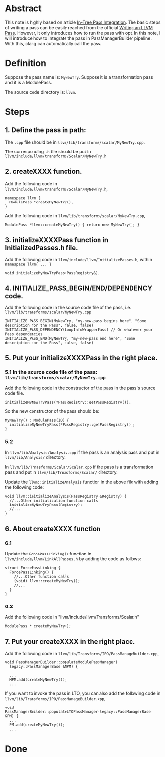 # Abstract
This note is highly based on article [In-Tree Pass Integration](https://medium.com/@mshockwave/writing-llvm-pass-in-2018-part-iii-d44cd0c2c354). The basic steps of writing a pass can be easily reached from the official [Writing an LLVM Pass](http://llvm.org/docs/WritingAnLLVMPass.html). However, it only introduces how to run the pass with opt. In this note, I will introduce how to integrate the pass in PassManagerBuilder pipeline. With this, clang can automatically call the pass.

# Definition
Suppose the pass name is: `MyNewTry`. Suppose it is a transformation pass and it is a ModulePass.

The source code directory is: `llvm`.

# Steps
## 1. Define the pass in path:       
The `.cpp` file should be in `llvm/lib/transforms/scalar/MyNewTry.cpp`.

The corresponding `.h` file should be put in `llvm/include/llvm/transforms/Scalar/MyNewTry.h`

## 2. createXXXX function.
   
Add the following code in `llvm/include/llvm/transforms/Scalar/MyNewTry.h`,  

```      
namespace llvm {
  ModulePass *createMyNewTry();
}
```
      
Add the following code in `llvm/lib/transforms/scalar/MyNewTry.cpp`,

```
ModulePass *llvm::createMyNewTry() { return new MyNewTry(); }
```  
## 3. initializeXXXXPass function in InitializedPasses.h file.
Add the following code in `llvm/include/llvm/InitializePasses.h`, within `namespace llvm{ ... }`

```
void initializeMyNewTryPass(PassRegistry&);
```
## 4. INITIALIZE_PASS_BEGIN/END/DEPENDENCY code.
Add the following code in the source code file of the pass, i.e. `llvm/lib/transforms/scalar/MyNewTry.cpp`

```
INITIALIZE_PASS_BEGIN(MyNewTry, "my-new-pass begins here", "Some description for the Pass", false, false)
INITIALIZE_PASS_DEPENDENCY(LoopInfoWrapperPass) // Or whatever your Pass dependencies
INITIALIZE_PASS_END(MyNewTry, "my-new-pass end here", "Some description for the Pass", false, false)
```
## 5. Put your initializeXXXXPass in the right place.
### 5.1 In the source code file of the pass: `llvm/lib/transforms/scalar/MyNewTry.cpp`
Add the following code in the constructor of the pass in the pass's source code file. 

```
initializeMyNewTryPass(*PassRegistry::getPassRegistry());
```
      
So the new constructor of the pass should be:
```
MyNewTry() : ModulePass(ID) {
  initializeMyNewTryPass(*PassRegistry::getPassRegistry());
}
```
### 5.2 

In `llvm/lib/Analysis/Analysis.cpp` if the pass is an analysis pass and put in `llvm/lib/Analysis/` directory.

In `llvm/lib/Trnasforms/Scalar/Scalar.cpp` if the pass is a transformation pass and put in `llvm/lib/Trnasforms/Scalar/` directory.
        
Update the `llvm::initializeAnalysis` function in the above file with adding the following code:

```
void llvm::initializeAnalysis(PassRegistry &Registry) {
  //...Other initialization function calls
  initializeMyNewTryPass(Registry);
  //...
}
```
  
## 6. About createXXXX function
### 6.1 
Update the `ForcePassLinking()` function in `llvm/include/llvm/LinkAllPasses.h` by adding the code as follows:

```
struct ForcePassLinking {
  ForcePassLinking() {
    //...Other function calls
    (void) llvm::createMyNewTry();
    //...
  }
}
```
### 6.2
Add the following code in "llvm/include/llvm/Transforms/Scalar.h"

```
ModulePass * createMyNewTry();
```
## 7. Put your createXXXX in the right place.
Add the following code in `llvm/lib/Transforms/IPO/PassManageBuilder.cpp`,

```
void PassManagerBuilder::populateModulePassManager(
  legacy::PassManagerBase &MPM) {
          
  ...
  MPM.add(createMyNewTry());
  ...
```
If you want to invoke the pass in LTO, you can also add the following code in `llvm/lib/Transforms/IPO/PassManageBuilder.cpp`, 
 
```
void PassManagerBuilder::populateLTOPassManager(legacy::PassManagerBase &PM) {
  ...
  PM.add(createMyNewTry());
  ...
```
# Done
